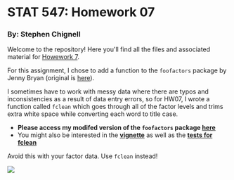 <!-- README.md is generated from README.Rmd. Please edit that file -->
STAT 547: Homework 07
=====================

### By: Stephen Chignell

Welcome to the repository! Here you'll find all the files and associated material for [Howework 7](http://stat545.com/Classroom/assignments/hw07/hw07.html).

For this assignment, I chose to add a function to the `foofactors` package by Jenny Bryan (original is [here](https://github.com/jennybc/foofactors)).

I sometimes have to work with messy data where there are typos and inconsistencies as a result of data entry errors, so for HW07, I wrote a function called `fclean` which goes through all of the factor levels and trims extra white space while converting each word to title case.

-   **Please access my modifed version of the `foofactors` package [here](https://github.com/schignel/foofactors)**
-   You might also be interested in the **[vignette](https://github.com/schignel/foofactors/blob/master/vignettes/hello-foofactors.Rmd)** as well as the **[tests for fclean](https://github.com/schignel/foofactors/blob/master/tests/testthat/test_fclean.R)**

Avoid this with your factor data. Use `fclean` instead!

![](https://media.giphy.com/media/c09yGbnSyaFRS/giphy.gif)
